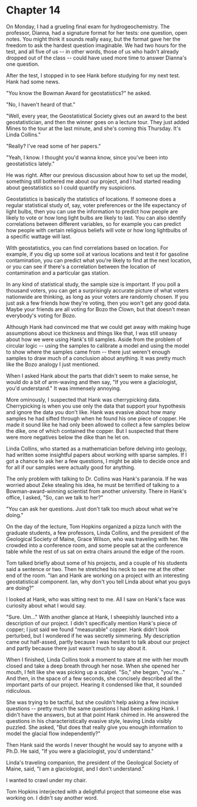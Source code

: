 # Chapter 14

On Monday, I had a grueling final exam for hydrogeochemistry.  The professor, Dianna, had a signature format for her tests:  one question, open notes.  You might think it sounds really easy, but the format gave her the freedom to ask the hardest question imaginable.  We had two hours for the test, and all five of us -- in other words, those of us who hadn't already dropped out of the class -- could have used more time to answer Dianna's one question.

After the test, I stopped in to see Hank before studying for my next test.  Hank had some news.

"You know the Bowman Award for geostatistics?" he asked.

"No, I haven't heard of that."

"Well, every year, the Geostatistical Society gives out an award to the best geostatistician, and then the winner goes on a lecture tour.  They just added Mines to the tour at the last minute, and she's coming this Thursday.  It's Linda Collins."

"Really?  I've read some of her papers."

"Yeah, I know.  I thought you'd wanna know, since you've been into geostatistics lately."

He was right.  After our previous discussion about how to set up the model, something still bothered me about our project, and I had started reading about geostatistics so I could quantify my suspicions.

Geostatistics is basically the statistics of locations.  If someone does a regular statistical study of, say, voter preferences or the life expectancy of light bulbs, then you can use the information to predict how people are likely to vote or how long light bulbs are likely to last.  You can also identify correlations between different variables, so for example you can predict how people with certain religious beliefs will vote or how long lightbulbs of a specific wattage will last.

With geostatistics, you can find correlations based on location.  For example, if you dig up some soil at various locations and test it for gasoline contamination, you can predict what you're likely to find at the next location, or you can see if there's a correlation between the location of contamination and a particular gas station.

In any kind of statistical study, the sample size is important.  If you poll a thousand voters, you can get a surprisingly accurate picture of what voters nationwide are thinking, as long as your voters are randomly chosen.  If you just ask a few friends how they're voting, then you won't get any good data.  Maybe your friends are all voting for Bozo the Clown, but that doesn't mean everybody's voting for Bozo.

Although Hank had convinced me that we could get away with making huge assumptions about ice thickness and things like that, I was still uneasy about how we were using Hank's till samples.  Aside from the problem of circular logic -- using the samples to calibrate a model and using the model to show where the samples came from -- there just weren't enough samples to draw much of a conclusion about anything. It was pretty much like the Bozo analogy I just mentioned.

When I asked Hank about the parts that didn't seem to make sense, he would do a bit of arm-waving and then say, "If you were a glaciologist, you'd understand."  It was immensely annoying.

More ominously, I suspected that Hank was cherrypicking data.  Cherrypicking is when you use only the data that support your hypothesis and ignore the data you don't like.  Hank was evasive about how many samples he had sifted through when he found his one piece of copper.  He made it sound like he had only been allowed to collect a few samples below the dike, one of which contained the copper.  But I suspected that there were more negatives below the dike than he let on.

Linda Collins, who started as a mathematician before delving into geology, had written some insightful papers about working with sparse samples.  If I got a chance to ask her a few questions, I might be able to decide once and for all if our samples were actually good for anything.

The only problem with talking to Dr. Collins was Hank's paranoia.  If he was worried about Zeke stealing his idea, he must be terrified of talking to a Bowman-award-winning scientist from another university.  There in Hank's office, I asked, "So, can we talk to her?"

"You can ask her questions.  Just don't talk too much about what we're doing."

On the day of the lecture, Tom Hopkins organized a pizza lunch with the graduate students, a few professors, Linda Collins, and the president of the Geological Society of Maine, Grace Wilson, who was traveling with her.  We crowded into a conference room, and some people sat at the conference table while the rest of us sat on extra chairs around the edge of the room.

Tom talked briefly about some of his projects, and a couple of his students said a sentence or two.  Then he stretched his neck to see me at the other end of the room.  "Ian and Hank are working on a project with an interesting geostatistical component.  Ian, why don't you tell Linda about what you guys are doing?"

I looked at Hank, who was sitting next to me.  All I saw on Hank's face was curiosity about what I would say.

"Sure.  Um..."  With another glance at Hank, I sheepishly launched into a description of our project.  I didn't specifically mention Hank's piece of copper;  I just said we found "measurable" copper.  Hank didn't look perturbed, but I wondered if he was secretly simmering.  My description came out half-assed, partly because I was hesitant to talk about our project and partly because there just wasn't much to say about it.

When I finished, Linda Collins took a moment to stare at me with her mouth closed and take a deep breath through her nose.  When she opened her mouth, I felt like she was picking up a scalpel.  "So," she began, "you're..."  And then, in the space of a few seconds, she concisely described all the important parts of our project.  Hearing it condensed like that, it sounded ridiculous.

She was trying to be tactful, but she couldn't help asking a few incisive questions -- pretty much the same questions I had been asking Hank.  I didn't have the answers, but at that point Hank chimed in.  He answered the questions in his characteristically evasive style, leaving Linda visibly puzzled.  She asked, "But does that really give you enough information to model the glacial flow independently?"

Then Hank said the words I never thought he would say to anyone with a Ph.D.  He said, "If you were a glaciologist, you'd understand."

Linda's traveling companion, the president of the Geological Society of Maine, said, "I am a glaciologist, and I don't understand."

I wanted to crawl under my chair.

Tom Hopkins interjected with a delightful project that someone else was working on.  I didn't say another word.